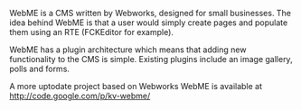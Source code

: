 WebME is a CMS written by Webworks, designed for small businesses. The idea behind WebME is that a user would simply create pages and populate them using an RTE (FCKEditor for example).

WebME has a plugin architecture which means that adding new functionality to the CMS is simple. Existing plugins include an image gallery, polls and forms.

A more uptodate project based on Webworks WebME is available at http://code.google.com/p/kv-webme/